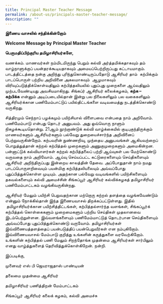 ```yaml
---
title: Principal Master Teacher Message
permalink: /about-us/principals-master-teacher-message/
description: ""
---
```


**இணைய வாசலில் சந்திக்கின்றோம்** 

**Welcome Message by** **Principal Master Teacher**

  

**பெருமதிப்பிற்குரிய தமிழாசிரியர்களே,**

வணக்கம். மாணவர்கள் நம்மிடமிருந்து பெறும் கல்வி அர்த்தமிக்கதாகவும் தம் வாழ்நாளுக்குப் பயன்தரக்கூடியதாகவும் அமையப்பெற்றிருப்பது கட்டாயமாகும். பாடத்திட்டத்தை நன்கு அறிந்து புரிந்துகொண்டிருப்பதோடு ஆசிரியர் தாம்  கற்பிக்கும் பாடப்பொருள் பற்றிய அறிவினை அகலமாகவும்  ஆழமாகவும் விரிவுப்படுத்திக்கொள்வதிலும் கற்பித்தலியலில் புதுப்புது முறைகளை ஆய்வதிலும் முற்படவேண்டியது அவசியமாகிறது. சிங்கப்ர் ஆசிரியர் கலைக்கழகம், **கற்க – கற்பிக்க** என்னும் அடிப்படையில்தான் இன்று பல நிலைகளிலும் பல வகைகளிலும் ஆசிரியர்க்கான பணிமேம்பாட்டுப் பயில்திட்டங்களை வடிவமைத்து நடத்திக்கொண்டு வருகிறது.   

சித்திரமும் செந்நாப் பழக்கமும் பயிற்சியால் விளைபவை என்பதை நாம் அறிவோம்.  பணிமேம்பாடு என்பது தொடர் அனுபவம். அது ஒவ்வொரு நாளும் நிகழக்கூடியதொன்று. 21ஆம் நூற்றாண்டுக் கல்வி வாழ்க்கையில் குடிபுகுந்திருக்கும் மாணவர்களும் ஆசிரியர்களும் பல்வேறு துறையைச்சார்ந்த அறிவினைப் பெற்றுவருகின்றோம். கற்பவரின் நுண்ணறிவு, முந்தைய அனுபவங்கள் ஆகியவற்றைப் பொறுத்துத்தான் கற்றல் கற்பித்தல் முறைகளும் அணுகுமுறைகளும் அமைகின்றன. பன்னாட்டுக் கல்வியாளர்கள் கற்றல் கற்பித்தலைப் பற்றி ஆய்வுகள் பல மேற்கொண்டு வருவதை நாம் அறிவோம். ஆய்வு செய்யப்பட்ட கட்டுரைகளையும் செய்திகளையும் ஆசிரியர் அறிந்திருப்பது இன்றைய காலத்தின் தேவை. அப்போதுதான் நாம் நமது பாடப்பொருளறிவையும் பயன்மிகு கற்பித்தலியலையும் அவ்வப்போது புதுப்பித்துக்கொள்ள முடியும். அதற்கான பல்வேறு வடிவங்களில் பயிற்சிகளையும் தகவல்களையும் கல்வி அமைச்சின் சிங்கப்பூர் ஆசிரியர் கல்விக்கழகத் தமிழாசிரியர் பணிமேம்பாட்டகம் வழங்கிவருகின்றது.

ஆசிரியர் மேலும் பயிற்சி பெறுவதற்கான மற்றொரு கற்றல் தளத்தை வழங்கவேண்டும் என்னும் நோக்கில்தான் இந்த இணையவாசல் திறக்கப்பட்டுள்ளது. இதில்  தமிழாசிரியர்க்கான பயிற்சித்திட்டங்கள், கற்பித்தல்சார்ந்த வளங்கள், சிங்கப்பூர்க் கற்பித்தல் கொள்கைகளும் முறைமைகளும் பற்றிய செய்திகள் முதலானவை இடம்பெற்றுள்ளன. இவ்வளங்களையும் பணிமேம்மாட்டுத் தொடர்பான செய்திகளையும் அவ்வப்போது புதுப்பித்துக்கொண்டு வருவோம். தமிழாசிரியர்கள் இவ்விணையத்தளத்தைப் பயன்படுத்திப் பயன்பெறுவீர்கள் என நம்புகிறோம். இவ்விணையவாசல் மேம்பாடு குறித்து உங்களின் கருத்துகளை வரவேற்கிறோம். உங்களின் கற்பித்தல் பணி மேலும் சிறந்தோங்க முதன்மை ஆசிரியர்கள் சார்பிலும் எனது வாழ்த்துகளைத் தெரிவித்துக்கொள்கிறேன். நன்றி.

இப்படிக்கு,

முனைவர் எஸ் பி ஜெயராஜதாஸ் பாண்டியன்

தலைமை முதன்மை ஆசிரியர்

தமிழாசிரியர் பணித்திறன் மேம்பாட்டகம்

சிங்கப்பூர் ஆசிரியர் கலைக் கழகம், கல்வி அமைச்சு